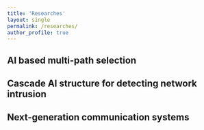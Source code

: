 ```yaml
---
title: 'Researches'
layout: single
permalink: /researches/
author_profile: true
---
```


## AI based multi-path selection


## Cascade AI structure for detecting network intrusion


## Next-generation communication systems
